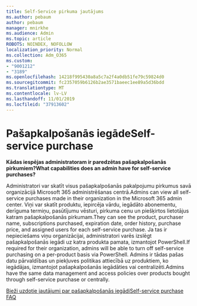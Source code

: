 ```yaml
---
title: Self-Service pirkuma jautājums
ms.author: pebaum
author: pebaum
manager: mnirkhe
ms.audience: Admin
ms.topic: article
ROBOTS: NOINDEX, NOFOLLOW
localization_priority: Normal
ms.collection: Adm_O365
ms.custom:
- "9001212"
- "3189"
ms.openlocfilehash: 14218f995430a8a5c7a2f4a0db51fe79c59824d0
ms.sourcegitcommit: fc2357059b6126b2ae3571baeec1ee89a5d36bdd
ms.translationtype: MT
ms.contentlocale: lv-LV
ms.lasthandoff: 11/01/2019
ms.locfileid: "37913602"
---
```

# <a name="self-service-purchase"></a><span data-ttu-id="28c09-102">Pašapkalpošanās iegāde</span><span class="sxs-lookup"><span data-stu-id="28c09-102">Self-service purchase</span></span>

<span data-ttu-id="28c09-103">**Kādas iespējas administratoram ir paredzētas pašapkalpošanās pirkumiem?**</span><span class="sxs-lookup"><span data-stu-id="28c09-103">**What capabilities does an admin have for self-service purchases?**</span></span>

<span data-ttu-id="28c09-104">Administratori var skatīt visus pašapkalpošanās pakalpojumu pirkumus savā organizācijā Microsoft 365 administrēšanas centrā.</span><span class="sxs-lookup"><span data-stu-id="28c09-104">Admins can view all self-service purchases made in their organization in the Microsoft 365 admin center.</span></span> <span data-ttu-id="28c09-105">Viņi var skatīt produktu, iepircēja vārdu, iegādāto abonementu, derīguma termiņu, pasūtījumu vēsturi, pirkuma cenu un piešķirtos lietotājus katram pašapkalpošanās pirkumam.</span><span class="sxs-lookup"><span data-stu-id="28c09-105">They can see the product, purchaser name, subscriptions purchased, expiration date, order history, purchase price, and assigned users for each self-service purchase.</span></span>  <span data-ttu-id="28c09-106">Ja tas ir nepieciešams viņu organizācijai, administratori varēs izslēgt pašapkalpošanās iegādi uz katra produkta pamata, izmantojot PowerShell.</span><span class="sxs-lookup"><span data-stu-id="28c09-106">If required for their organization, admins will be able to turn off self-service purchasing on a per-product basis via PowerShell.</span></span>  <span data-ttu-id="28c09-107">Admins ir tādas pašas datu pārvaldības un piekļuves politikas attiecībā uz produktiem, ko iegādājas, izmantojot pašapkalpošanās iegādāties vai centralizēti.</span><span class="sxs-lookup"><span data-stu-id="28c09-107">Admins have the same data management and access policies over products bought through self-service purchase or centrally.</span></span>

[<span data-ttu-id="28c09-108">Bieži uzdotie jautājumi par pašapkalpošanās iegādi</span><span class="sxs-lookup"><span data-stu-id="28c09-108">Self-service purchase FAQ</span></span>](https://aka.ms/self-service-purchase-faq)

